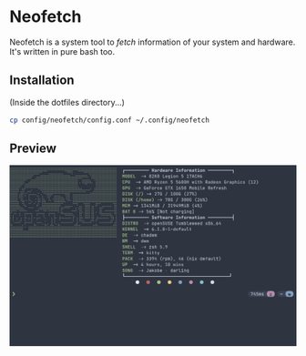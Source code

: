 # Neofetch

Neofetch is a system tool to *fetch* information of your system and hardware. It's written in pure bash too. 

## Installation

(Inside the dotfiles directory...)

```sh
cp config/neofetch/config.conf ~/.config/neofetch
```

## Preview

![neofetch preview](https://github.com/michaelScopic/dotfiles/blob/main/assets/neofetchPreview.png)
